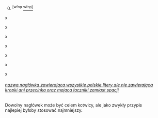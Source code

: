 0. <sup>[wfnp</sup> [<sup>wfnp\]</sup>]

x

x

x

x

x

x

x

[<sup>wfnp\]</sup>]: #nazwa-nagłówka-zawierająca-wszystkie-polskie-litery-ale-nie-zawierająca-kropki-ani-przecinka-oraz-mająca-łączniki-zamiast-spacji
###### [nazwa nagłówka zawierająca wszystkie polskie litery ale nie zawierająca kropki ani przecinka oraz mająca łączniki zamiast spacji](http://www.google.pl/)
Dowolny nagłówek może być celem kotwicy, ale jako zwykły przypis najlepiej byłoby stosować najmniejszy.
